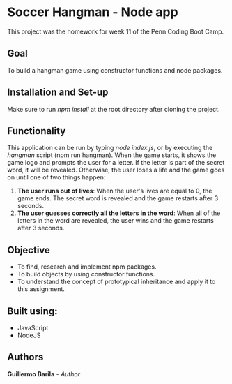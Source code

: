 # Soccer Hangman - Node app

This project was the homework for week 11 of the Penn Coding Boot Camp.

## Goal
To build a hangman game using constructor functions and node packages.

## Installation and Set-up
Make sure to run *npm install* at the root directory after cloning the project.

## Functionality
This application can be run by typing *node index.js*, or by executing the *hangman* script (npm run hangman).
When the game starts, it shows the game logo and prompts the user for a letter. If the letter is part of the secret word, it will be revealed. Otherwise, the user loses a life and the game goes on until one of two things happen:
1. **The user runs out of lives**: When the user's lives are equal to 0, the game ends. The secret word is revealed and the game restarts after 3 seconds.
2. **The user guesses correctly all the letters in the word**: When all of the letters in the word are revealed, the user wins and the game restarts after 3 seconds.

## Objective
* To find, research and implement npm packages.
* To build objects by using constructor functions.
* To understand the concept of prototypical inheritance and apply it to this assignment.

## Built using:
* JavaScript
* NodeJS

## Authors
**Guillermo Barila** - *Author*